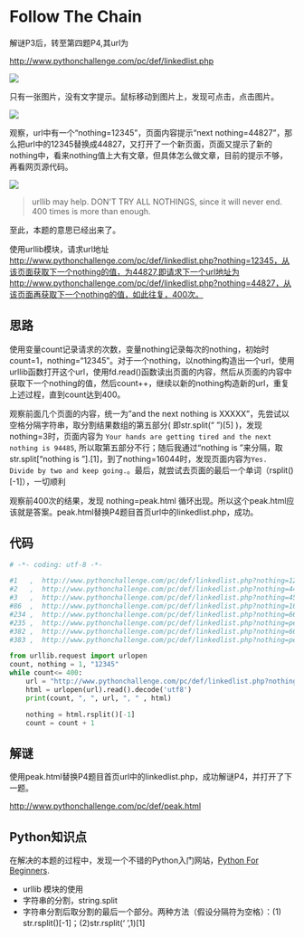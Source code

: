 # Follow The Chain

解谜P3后，转至第四题P4,其url为

http://www.pythonchallenge.com/pc/def/linkedlist.php

![](https://blog-1252824460.cos.ap-nanjing.myqcloud.com/pythonchallenge_p4_1.png)

只有一张图片，没有文字提示。鼠标移动到图片上，发现可点击，点击图片。

![](https://blog-1252824460.cos.ap-nanjing.myqcloud.com/pythonchallenge_p4_2.png)


观察，url中有一个“nothing=12345”，页面内容提示“next nothing=44827”，那么把url中的12345替换成44827，又打开了一个新页面，页面又提示了新的nothing中，看来nothing值上大有文章，但具体怎么做文章，目前的提示不够，再看网页源代码。

![](https://blog-1252824460.cos.ap-nanjing.myqcloud.com/pythonchallenge_p4_3.png)

>urllib may help. DON'T TRY ALL NOTHINGS, since it will never end. 400 times is more than enough.

至此，本题的意思已经出来了。

使用urllib模块，请求url地址 http://www.pythonchallenge.com/pc/def/linkedlist.php?nothing=12345，从该页面获取下一个nothing的值，为44827,即请求下一个url地址为http://www.pythonchallenge.com/pc/def/linkedlist.php?nothing=44827，从该页面再获取下一个nothing的值，如此往复，400次。

## 思路
使用变量count记录请求的次数，变量nothing记录每次的nothing，初始时count=1，nothing=“12345”。对于一个nothing，以nothing构造出一个url，使用urllib函数打开这个url，使用fd.read()函数读出页面的内容，然后从页面的内容中获取下一个nothing的值，然后count++，继续以新的nothing构造新的url，重复上述过程，直到count达到400。

观察前面几个页面的内容，统一为”and the next nothing is XXXXX”，先尝试以空格分隔字符串，取分割结果数组的第五部分( 即str.split(“ ”)[5] )，发现nothing=3时，页面内容为 `Your hands are getting tired and the next nothing is 94485`, 所以取第五部分不行；随后我通过“nothing is ”来分隔，取str.split[“nothing is ”].[1]，到了nothing=16044时，发现页面内容为`Yes. Divide by two and keep going.`。最后，就尝试去页面的最后一个单词（rsplit()[-1]），一切顺利

观察前400次的结果，发现 nothing=peak.html 循环出现。所以这个peak.html应该就是答案。peak.html替换P4题目首页url中的linkedlist.php，成功。


## 代码
```python
# -*- coding: utf-8 -*-

#1   ,  http://www.pythonchallenge.com/pc/def/linkedlist.php?nothing=12345 ,  and the next nothing is 44827
#2   ,  http://www.pythonchallenge.com/pc/def/linkedlist.php?nothing=44827 ,  and the next nothing is 45439
#3   ,  http://www.pythonchallenge.com/pc/def/linkedlist.php?nothing=45439 ,  <font color=red>Your hands are getting tired </font>and the next nothing is 94485
#86  ,  http://www.pythonchallenge.com/pc/def/linkedlist.php?nothing=16044 ,  Yes. Divide by two and keep going.
#234 ,  http://www.pythonchallenge.com/pc/def/linkedlist.php?nothing=66831 ,  peak.html
#235 ,  http://www.pythonchallenge.com/pc/def/linkedlist.php?nothing=peak.html ,  and the next nothing is 55274
#382 ,  http://www.pythonchallenge.com/pc/def/linkedlist.php?nothing=66831 ,  peak.html
#383 ,  http://www.pythonchallenge.com/pc/def/linkedlist.php?nothing=peak.html ,  and the next nothing is 55274

from urllib.request import urlopen
count, nothing = 1, "12345"
while count<= 400:
    url = "http://www.pythonchallenge.com/pc/def/linkedlist.php?nothing="+nothing
    html = urlopen(url).read().decode('utf8')
    print(count, ", ", url, ", " , html)

    nothing = html.rsplit()[-1]
    count = count + 1
```    
## 解谜
使用peak.html替换P4题目首页url中的linkedlist.php，成功解谜P4，并打开了下一题。

http://www.pythonchallenge.com/pc/def/peak.html

## Python知识点
在解决的本题的过程中，发现一个不错的Python入门网站，[Python For Beginners](http://www.pythonforbeginners.com).
- urllib 模块的使用
- 字符串的分割，string.split</li>
- 字符串分割后取分割的最后一个部分。两种方法（假设分隔符为空格）：(1) str.rsplit()[-1]；(2)str.rsplit(‘ ’,1)[1]